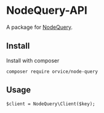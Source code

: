 # NodeQuery-API

A package for  [NodeQuery](https://nodequery.com).


## Install

Install with composer

```
composer require orvice/node-query
```


## Usage

```
$client = NodeQuery\Client($key);
```